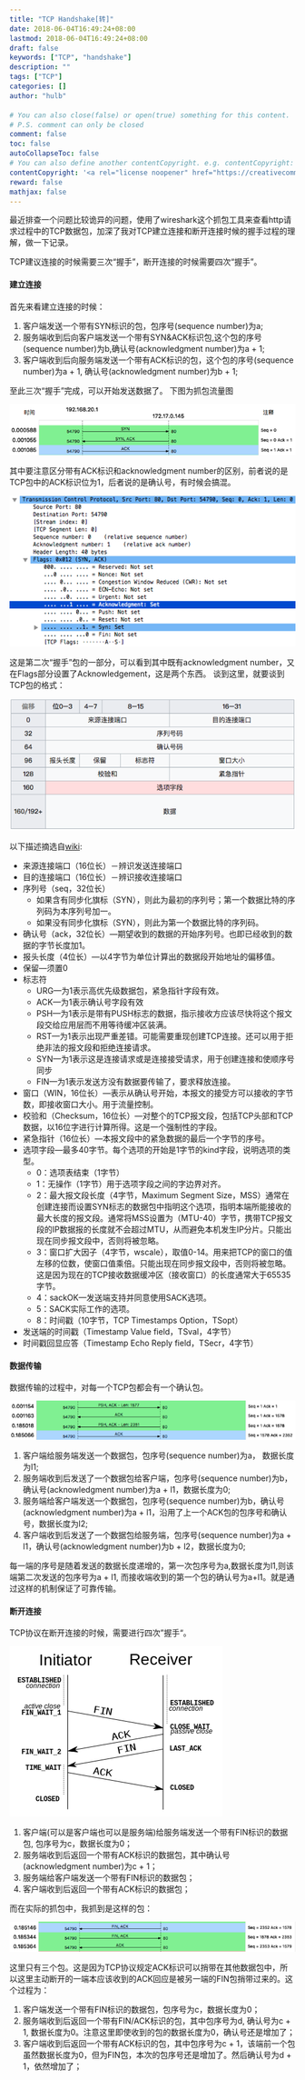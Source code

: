 ```yaml
---
title: "TCP Handshake[转]"
date: 2018-06-04T16:49:24+08:00
lastmod: 2018-06-04T16:49:24+08:00
draft: false
keywords: ["TCP", "handshake"]
description: ""
tags: ["TCP"]
categories: []
author: "hulb"

# You can also close(false) or open(true) something for this content.
# P.S. comment can only be closed
comment: false
toc: false
autoCollapseToc: false
# You can also define another contentCopyright. e.g. contentCopyright: "This is another copyright."
contentCopyright: '<a rel="license noopener" href="https://creativecommons.org/licenses/by-nc-nd/4.0/" target="_blank">CC BY-NC-ND 4.0</a>'
reward: false
mathjax: false
---
```

最近排查一个问题比较诡异的问题，使用了wireshark这个抓包工具来查看http请求过程中的TCP数据包，加深了我对TCP建立连接和断开连接时候的握手过程的理解，做一下记录。
<!--more-->

TCP建议连接的时候需要三次“握手”，断开连接的时候需要四次“握手”。

#### 建立连接
首先来看建立连接的时候：

1. 客户端发送一个带有SYN标识的包，包序号(sequence number)为a;
2. 服务端收到后向客户端发送一个带有SYN&ACK标识包,这个包的序号(sequence number)为b,确认号(acknowledgment number)为a + 1;
3. 客户端收到后向服务端发送一个带有ACK标识的包，这个包的序号(sequence number)为a + 1, 确认号(acknowledgment number)为b + 1;

至此三次“握手”完成，可以开始发送数据了。
下图为抓包流量图

![TCP-3handshake](../../static/TCP-3handshake.png)

其中要注意区分带有ACK标识和acknowledgment number的区别，前者说的是TCP包中的ACK标识位为1，后者说的是确认号，有时候会搞混。

![2nd-handshake](../../static/2nd-handshake.png)

这是第二次“握手”包的一部分，可以看到其中既有acknowledgment number，又在Flags部分设置了Acknowledgement，这是两个东西。
谈到这里，就要谈到TCP包的格式：

![TCP](../../static/TCP.png)

以下描述摘选自[wiki](https://zh.wikipedia.org/wiki/%E4%BC%A0%E8%BE%93%E6%8E%A7%E5%88%B6%E5%8D%8F%E8%AE%AE):

- 来源连接端口（16位长）－辨识发送连接端口
- 目的连接端口（16位长）－辨识接收连接端口
- 序列号（seq，32位长）
    - 如果含有同步化旗标（SYN），则此为最初的序列号；第一个数据比特的序列码为本序列号加一。
    - 如果没有同步化旗标（SYN），则此为第一个数据比特的序列码。
- 确认号（ack，32位长）—期望收到的数据的开始序列号。也即已经收到的数据的字节长度加1。
- 报头长度（4位长）—以4字节为单位计算出的数据段开始地址的偏移值。
- 保留—须置0
- 标志符
    - URG—为1表示高优先级数据包，紧急指针字段有效。
    - ACK—为1表示确认号字段有效
    - PSH—为1表示是带有PUSH标志的数据，指示接收方应该尽快将这个报文段交给应用层而不用等待缓冲区装满。
    - RST—为1表示出现严重差错。可能需要重现创建TCP连接。还可以用于拒绝非法的报文段和拒绝连接请求。
    - SYN—为1表示这是连接请求或是连接接受请求，用于创建连接和使顺序号同步
    - FIN—为1表示发送方没有数据要传输了，要求释放连接。
- 窗口（WIN，16位长）—表示从确认号开始，本报文的接受方可以接收的字节数，即接收窗口大小。用于流量控制。
- 校验和（Checksum，16位长）—对整个的TCP报文段，包括TCP头部和TCP数据，以16位字进行计算所得。这是一个强制性的字段。
- 紧急指针（16位长）—本报文段中的紧急数据的最后一个字节的序号。
- 选项字段—最多40字节。每个选项的开始是1字节的kind字段，说明选项的类型。
    - 0：选项表结束（1字节）
    - 1：无操作（1字节）用于选项字段之间的字边界对齐。
    - 2：最大报文段长度（4字节，Maximum Segment Size，MSS）通常在创建连接而设置SYN标志的数据包中指明这个选项，指明本端所能接收的最大长度的报文段。通常将MSS设置为（MTU-40）字节，携带TCP报文段的IP数据报的长度就不会超过MTU，从而避免本机发生IP分片。只能出现在同步报文段中，否则将被忽略。
    - 3：窗口扩大因子（4字节，wscale），取值0-14。用来把TCP的窗口的值左移的位数，使窗口值乘倍。只能出现在同步报文段中，否则将被忽略。这是因为现在的TCP接收数据缓冲区（接收窗口）的长度通常大于65535字节。
    - 4：sackOK—发送端支持并同意使用SACK选项。
    - 5：SACK实际工作的选项。
    - 8：时间戳（10字节，TCP Timestamps Option，TSopt）
- 发送端的时间戳（Timestamp Value field，TSval，4字节）
- 时间戳回显应答（Timestamp Echo Reply field，TSecr，4字节）

#### 数据传输
数据传输的过程中，对每一个TCP包都会有一个确认包。

![TCP-data-transfer](../../static/TCP-data-transfer.png)

1. 客户端给服务端发送一个数据包，包序号(sequence number)为a， 数据长度为l1;
2. 服务端收到后发送了一个数据包给客户端，包序号(sequence number)为b，确认号(acknowledgment number)为a + l1，数据长度为0;
3. 服务端给客户端发送一个数据包，包序号(sequence number)为b，确认号(acknowledgment number)为a + l1，沿用了上一个ACK包的包序号和确认号，数据长度为l2;
4. 客户端收到后发送了一个数据包给服务端，包序号(sequence number)为a + l1，确认号(acknowledgment number)为b + l2，数据长度为0;

每一端的序号是随着发送的数据长度递增的，第一次包序号为a,数据长度为l1,则该端第二次发送的包序号为a + l1, 而接收端收到的第一个包的确认号为a+l1。就是通过这样的机制保证了可靠传输。

#### 断开连接
TCP协议在断开连接的时候，需要进行四次”握手“。

![TCP_CLOSE](../../static/TCP_CLOSE.png)

1. 客户端(可以是客户端也可以是服务端)给服务端发送一个带有FIN标识的数据包, 包序号为c，数据长度为0；
2. 服务端收到后返回一个带有ACK标识的数据包，其中确认号(acknowledgment number)为c + 1；
3. 服务端给客户端发送一个带有FIN标识的数据包；
4. 客户端收到后返回一个带有ACK标识的数据包；

而在实际的抓包中，我抓到是这样的包：

![TCP-close-4handshake](../../static/TCP-close-4handshake.png)

这里只有三个包。这是因为TCP协议规定ACK标识可以捎带在其他数据包中，所以这里主动断开的一端本应该收到的ACK回应是被另一端的FIN包捎带过来的。这个过程为：

1. 客户端发送一个带有FIN标识的数据包，包序号为c，数据长度为0；
2. 服务端收到后返回一个带有FIN/ACK标识的包，其中包序号为d, 确认号为c + 1, 数据长度为0。注意这里即使收到的包的数据长度为0，确认号还是增加了；
3. 客户端收到后返回一个带有ACK标识的包，其中包序号为c + 1，该端前一个包虽然数据长度为0，但为FIN包，本次的包序号还是增加了。然后确认号为d + 1，依然增加了；

